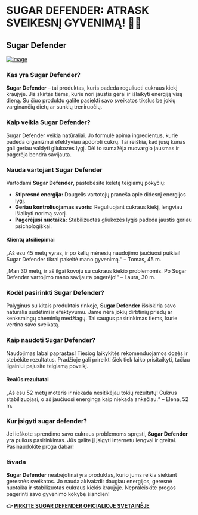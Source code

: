 # SUGAR DEFENDER: ATRASK SVEIKESNĮ GYVENIMĄ! 🌱✨

## Sugar Defender

[![Image](https://sugardefender24.com/assets/img/person4.jpg)](https://gchaffi.com/KYw6hdU4)

### Kas yra Sugar Defender?

**Sugar Defender** – tai produktas, kuris padeda reguliuoti cukraus kiekį kraujyje. Jis skirtas tiems, kurie nori jaustis gerai ir išlaikyti energiją visą dieną. Su šiuo produktu galite pasiekti savo sveikatos tikslus be jokių varginančių dietų ar sunkių treniruočių.

### Kaip veikia Sugar Defender?

Sugar Defender veikia natūraliai. Jo formulė apima ingredientus, kurie padeda organizmui efektyviau apdoroti cukrų. Tai reiškia, kad jūsų kūnas gali geriau valdyti gliukozės lygį. Dėl to sumažėja nuovargio jausmas ir pagerėja bendra savijauta.

### Nauda vartojant Sugar Defender

Vartodami **Sugar Defender**, pastebėsite keletą teigiamų pokyčių:

- **Stipresnė energija:** Daugelis vartotojų praneša apie didesnį energijos lygį.
- **Geriau kontroliuojamas svoris:** Reguliuojant cukraus kiekį, lengviau išlaikyti norimą svorį.
- **Pagerėjusi nuotaika:** Stabilizuotas gliukozės lygis padeda jaustis geriau psichologiškai.

#### Klientų atsiliepimai

„Aš esu 45 metų vyras, ir po kelių mėnesių naudojimo jaučiuosi puikiai! Sugar Defender tikrai pakeitė mano gyvenimą.“ – Tomas, 45 m.

„Man 30 metų, ir aš ilgai kovoju su cukraus kiekio problemomis. Po Sugar Defender vartojimo mano savijauta pagerėjo!“ – Laura, 30 m.

### Kodėl pasirinkti Sugar Defender?

Palyginus su kitais produktais rinkoje, **Sugar Defender** išsiskiria savo natūralia sudėtimi ir efektyvumu. Jame nėra jokių dirbtinių priedų ar kenksmingų cheminių medžiagų. Tai saugus pasirinkimas tiems, kurie vertina savo sveikatą.

### Kaip naudoti Sugar Defender?

Naudojimas labai paprastas! Tiesiog laikykitės rekomenduojamos dozės ir stebėkite rezultatus. Pradžioje gali prireikti šiek tiek laiko prisitaikyti, tačiau ilgainiui pajusite teigiamą poveikį.

#### Realūs rezultatai

„Aš esu 52 metų moteris ir niekada nesitikėjau tokių rezultatų! Cukrus stabilizuojasi, o aš jaučiuosi energinga kaip niekada anksčiau.“ – Elena, 52 m.

### Kur įsigyti sugar defender?

Jei ieškote sprendimo savo cukraus problemoms spręsti, **Sugar Defender** yra puikus pasirinkimas. Jūs galite jį įsigyti internetu lengvai ir greitai. Pasinaudokite proga dabar!

### Išvada

**Sugar Defender** neabejotinai yra produktas, kurio jums reikia siekiant geresnės sveikatos. Jo nauda akivaizdi: daugiau energijos, geresnė nuotaika ir stabilizuotas cukraus kiekis kraujyje. Nepraleiskite progos pagerinti savo gyvenimo kokybę šiandien!



**👉 [PIRKITE SUGAR DEFENDER OFICIALIOJE SVETAINĖJE](https://gchaffi.com/KYw6hdU4)**